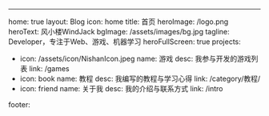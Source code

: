 ---
home: true
layout: Blog
icon: home
title: 首页
heroImage: /logo.png
heroText: 风小楼WindJack
bgImage: /assets/images/bg.jpg
tagline: Developer，专注于Web、游戏、机器学习
heroFullScreen: true
projects:
  - icon: /assets/icon/NishanIcon.jpeg
    name: 游戏
    desc: 我参与开发的游戏列表
    link: /games
  - icon: book
    name: 教程
    desc: 我编写的教程与学习心得
    link: /category/教程/
  - icon: friend
    name: 关于我
    desc: 我的介绍与联系方式
    link: /intro

footer: 

